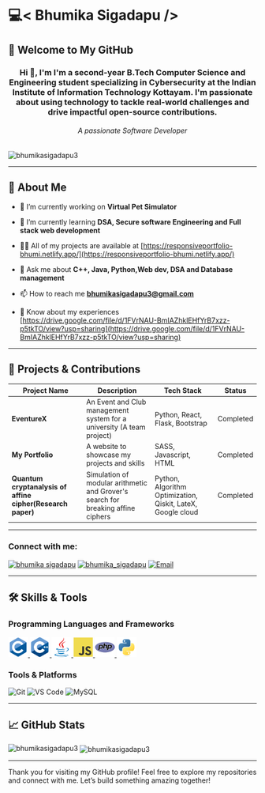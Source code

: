 

<!--
**BhumikaSigadapu3/BhumikaSigadapu3** is a ✨ _special_ ✨ repository because its `README.md` (this file) appears on your GitHub profile.
-->
# 💻< Bhumika Sigadapu />
## 👋 Welcome to My GitHub

<h3 align="center">Hi 👋, I'm I'm a second-year B.Tech Computer Science and Engineering student specializing in Cybersecurity at the Indian Institute of Information Technology Kottayam. I'm passionate about using technology to tackle real-world challenges and drive impactful open-source contributions.</h3>
<h6 align="center">A passionate Software Developer</h6>

<p align="left"> <img src="https://komarev.com/ghpvc/?username=bhumikasigadapu3&label=Profile%20views&color=0e75b6&style=flat" alt="bhumikasigadapu3" /> </p>

---

## 🌟 About Me

- 🔭 I’m currently working on **Virtual Pet Simulator**

- 🌱 I’m currently learning **DSA, Secure software Engineering and Full stack web development**

- 👨‍💻 All of my projects are available at [https://responsiveportfolio-bhumi.netlify.app/](https://responsiveportfolio-bhumi.netlify.app/)

- 💬 Ask me about **C++, Java, Python,Web dev, DSA and Database management**

- 📫 How to reach me **bhumikasigadapu3@gmail.com**

- 📄 Know about my experiences [https://drive.google.com/file/d/1FVrNAU-BmIAZhklEHfYrB7xzz-p5tkTO/view?usp=sharing](https://drive.google.com/file/d/1FVrNAU-BmIAZhklEHfYrB7xzz-p5tkTO/view?usp=sharing)

---

## 💼 Projects & Contributions

| Project Name                 | Description                                  | Tech Stack               | Status      |  
| ---------------------------- | -------------------------------------------- | ------------------------ | ----------- | 
| **EventureX**           | An Event and Club management system for a university (A team project) | Python, React, Flask, Bootstrap          | Completed |  
| **My Portfolio**             | A website to showcase my projects and skills | SASS, Javascript, HTML  | Completed |  
| **Quantum cryptanalysis of affine cipher(Research paper)** |  Simulation of modular arithmetic and Grover's search for breaking affine ciphers  | Python, Algorithm Optimization, Qiskit, LateX, Google cloud           | Completed   |  

---


<h3 align="left">Connect with me:</h3>
<p align="left">
<a href="https://linkedin.com/in/bhumika sigadapu" target="blank"><img align="center" src="https://raw.githubusercontent.com/rahuldkjain/github-profile-readme-generator/master/src/images/icons/Social/linked-in-alt.svg" alt="bhumika sigadapu" height="30" width="40" /></a>
<a href="https://www.leetcode.com/bhumika_sigadapu" target="blank"><img align="center" src="https://raw.githubusercontent.com/rahuldkjain/github-profile-readme-generator/master/src/images/icons/Social/leet-code.svg" alt="bhumika_sigadapu" height="30" width="40" /></a>


<!-- Email Icon -->
<a href="mailto:bhumikasigadapu3@gmail.com" target="blank">
  <img align="center" src="https://upload.wikimedia.org/wikipedia/commons/a/a6/Email_icon.svg" alt="Email" height="30" width="40" />
</a>


</p>

---

## 🛠️ Skills & Tools

### **Programming Languages and Frameworks**
<p align="left"> <a href="https://www.cprogramming.com/" target="_blank" rel="noreferrer"> <img src="https://raw.githubusercontent.com/devicons/devicon/master/icons/c/c-original.svg" alt="c" width="40" height="40"/> </a> <a href="https://www.w3schools.com/cpp/" target="_blank" rel="noreferrer"> <img src="https://raw.githubusercontent.com/devicons/devicon/master/icons/cplusplus/cplusplus-original.svg" alt="cplusplus" width="40" height="40"/> </a> <a href="https://www.java.com" target="_blank" rel="noreferrer"> <img src="https://raw.githubusercontent.com/devicons/devicon/master/icons/java/java-original.svg" alt="java" width="40" height="40"/> </a> <a href="https://developer.mozilla.org/en-US/docs/Web/JavaScript" target="_blank" rel="noreferrer"> <img src="https://raw.githubusercontent.com/devicons/devicon/master/icons/javascript/javascript-original.svg" alt="javascript" width="40" height="40"/> </a> <a href="https://www.php.net" target="_blank" rel="noreferrer"> <img src="https://raw.githubusercontent.com/devicons/devicon/master/icons/php/php-original.svg" alt="php" width="40" height="40"/> </a> <a href="https://www.python.org" target="_blank" rel="noreferrer"> <img src="https://raw.githubusercontent.com/devicons/devicon/master/icons/python/python-original.svg" alt="python" width="40" height="40"/> </a> </p>

### **Tools & Platforms**
![Git](https://img.shields.io/badge/Git-%23F05033.svg?style=for-the-badge&logo=git&logoColor=white)
![VS Code](https://img.shields.io/badge/VS%20Code-%23007ACC.svg?style=for-the-badge&logo=visual-studio-code&logoColor=white)
![MySQL](https://img.shields.io/badge/MySQL-%234479A1.svg?style=for-the-badge&logo=mysql&logoColor=white)

---
## 📈 GitHub Stats
<p><img align="left" src="https://github-readme-stats.vercel.app/api/top-langs?username=bhumikasigadapu3&show_icons=true&locale=en&layout=compact" alt="bhumikasigadapu3" /></p>

<p>&nbsp;<img align="center" src="https://github-readme-stats.vercel.app/api?username=bhumikasigadapu3&show_icons=true&locale=en" alt="bhumikasigadapu3" /></p>

---


Thank you for visiting my GitHub profile! Feel free to explore my repositories and connect with me. Let’s build something amazing together!
